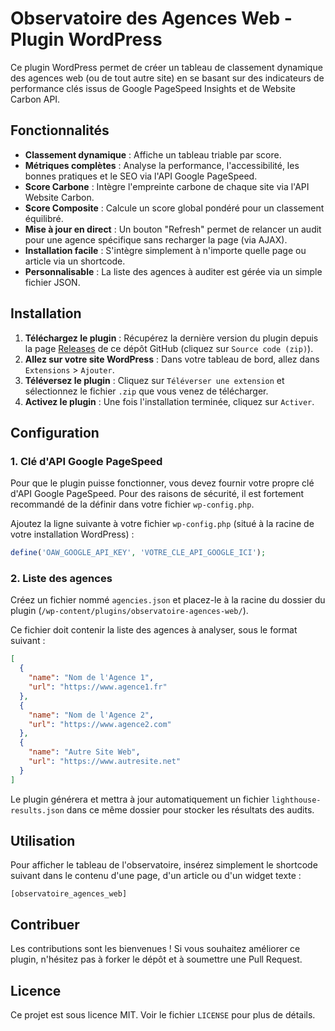 # Observatoire des Agences Web - Plugin WordPress

Ce plugin WordPress permet de créer un tableau de classement dynamique des agences web (ou de tout autre site) en se basant sur des indicateurs de performance clés issus de Google PageSpeed Insights et de Website Carbon API.

## Fonctionnalités

*   **Classement dynamique** : Affiche un tableau triable par score.
*   **Métriques complètes** : Analyse la performance, l'accessibilité, les bonnes pratiques et le SEO via l'API Google PageSpeed.
*   **Score Carbone** : Intègre l'empreinte carbone de chaque site via l'API Website Carbon.
*   **Score Composite** : Calcule un score global pondéré pour un classement équilibré.
*   **Mise à jour en direct** : Un bouton "Refresh" permet de relancer un audit pour une agence spécifique sans recharger la page (via AJAX).
*   **Installation facile** : S'intègre simplement à n'importe quelle page ou article via un shortcode.
*   **Personnalisable** : La liste des agences à auditer est gérée via un simple fichier JSON.

## Installation

1.  **Téléchargez le plugin** : Récupérez la dernière version du plugin depuis la page [Releases](https://github.com/your-username/your-repo-name/releases) de ce dépôt GitHub (cliquez sur `Source code (zip)`).
2.  **Allez sur votre site WordPress** : Dans votre tableau de bord, allez dans `Extensions` > `Ajouter`.
3.  **Téléversez le plugin** : Cliquez sur `Téléverser une extension` et sélectionnez le fichier `.zip` que vous venez de télécharger.
4.  **Activez le plugin** : Une fois l'installation terminée, cliquez sur `Activer`.

## Configuration

### 1. Clé d'API Google PageSpeed

Pour que le plugin puisse fonctionner, vous devez fournir votre propre clé d'API Google PageSpeed. Pour des raisons de sécurité, il est fortement recommandé de la définir dans votre fichier `wp-config.php`.

Ajoutez la ligne suivante à votre fichier `wp-config.php` (situé à la racine de votre installation WordPress) :

```php
define('OAW_GOOGLE_API_KEY', 'VOTRE_CLE_API_GOOGLE_ICI');
```

### 2. Liste des agences

Créez un fichier nommé `agencies.json` et placez-le à la racine du dossier du plugin (`/wp-content/plugins/observatoire-agences-web/`).

Ce fichier doit contenir la liste des agences à analyser, sous le format suivant :

```json
[
  {
    "name": "Nom de l'Agence 1",
    "url": "https://www.agence1.fr"
  },
  {
    "name": "Nom de l'Agence 2",
    "url": "https://www.agence2.com"
  },
  {
    "name": "Autre Site Web",
    "url": "https://www.autresite.net"
  }
]
```

Le plugin générera et mettra à jour automatiquement un fichier `lighthouse-results.json` dans ce même dossier pour stocker les résultats des audits.

## Utilisation

Pour afficher le tableau de l'observatoire, insérez simplement le shortcode suivant dans le contenu d'une page, d'un article ou d'un widget texte :

`[observatoire_agences_web]`

## Contribuer

Les contributions sont les bienvenues ! Si vous souhaitez améliorer ce plugin, n'hésitez pas à forker le dépôt et à soumettre une Pull Request.

## Licence

Ce projet est sous licence MIT. Voir le fichier `LICENSE` pour plus de détails.
